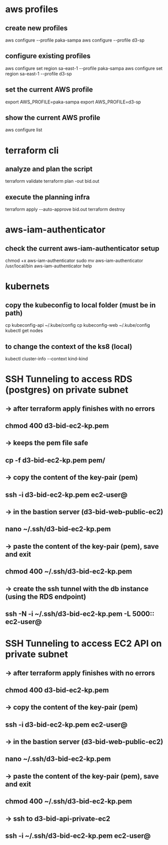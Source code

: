 # aws profiles
## create new profiles
aws configure --profile paka-sampa
aws configure --profile d3-sp

## configure existing profiles
aws configure set region sa-east-1 --profile paka-sampa
aws configure set region sa-east-1 --profile d3-sp

## set the current AWS profile
export AWS_PROFILE=paka-sampa
export AWS_PROFILE=d3-sp

## show the current AWS profile
aws configure list

# terraform cli
## analyze and plan the script
terraform validate
terraform plan -out bid.out

## execute the planning infra
terraform apply --auto-approve bid.out
terraform destroy

# aws-iam-authenticator
## check the current aws-iam-authenticator setup
chmod +x aws-iam-authenticator
sudo mv aws-iam-authenticator /usr/local/bin
aws-iam-authenticator help

# kubernets
## copy the kubeconfig to local folder (must be in path)
cp kubeconfig-api ~/.kube/config
cp kubeconfig-web ~/.kube/config
kubectl get nodes

## to change the context of the ks8 (local)
kubectl cluster-info --context kind-kind

# SSH Tunneling to access RDS (postgres) on private subnet
## -> after terraform apply finishes with no errors
## chmod 400 d3-bid-ec2-kp.pem
## -> keeps the pem file safe
## cp -f d3-bid-ec2-kp.pem pem/
## -> copy the content of the key-pair (pem)
## ssh -i d3-bid-ec2-kp.pem ec2-user@<ip of bastion server>
## -> in the bastion server (d3-bid-web-public-ec2)
## nano ~/.ssh/d3-bid-ec2-kp.pem
## -> paste the content of the key-pair (pem), save and exit
## chmod 400 ~/.ssh/d3-bid-ec2-kp.pem
## -> create the ssh tunnel with the db instance (using the RDS endpoint)
## ssh -N -i ~/.ssh/d3-bid-ec2-kp.pem -L 5000:<instance endpoint>:<instance port> ec2-user@<ip of bastion server>


# SSH Tunneling to access EC2 API on private subnet
## -> after terraform apply finishes with no errors
## chmod 400 d3-bid-ec2-kp.pem
## -> copy the content of the key-pair (pem)
## ssh -i d3-bid-ec2-kp.pem ec2-user@<ip of bastion server>
## -> in the bastion server (d3-bid-web-public-ec2)
## nano ~/.ssh/d3-bid-ec2-kp.pem
## -> paste the content of the key-pair (pem), save and exit
## chmod 400 ~/.ssh/d3-bid-ec2-kp.pem
## -> ssh to d3-bid-api-private-ec2
## ssh -i ~/.ssh/d3-bid-ec2-kp.pem ec2-user@<private ip of API server>

